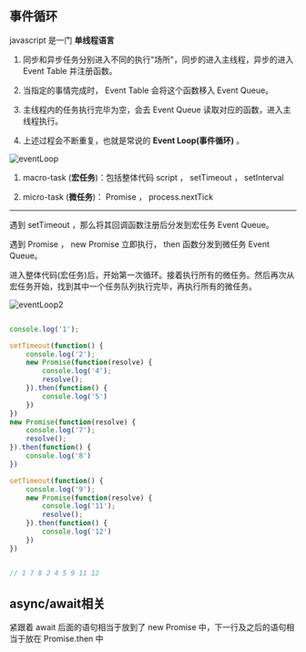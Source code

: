 ## 事件循环

javascript 是一门 **单线程语言**

1. 同步和异步任务分别进入不同的执行"场所"，同步的进入主线程，异步的进入 Event Table 并注册函数。

2. 当指定的事情完成时， Event Table 会将这个函数移入 Event Queue。

3. 主线程内的任务执行完毕为空，会去 Event Queue 读取对应的函数，进入主线程执行。

4. 上述过程会不断重复，也就是常说的 **Event Loop(事件循环)** 。

![eventLoop](https://gitee.com/xyzcy/blog/raw/master/src/assets/img/4.eventLoop.webp)

1. macro-task (**宏任务**)：包括整体代码 script ， setTimeout ， setInterval

2. micro-task (**微任务**)： Promise ， process.nextTick

---

遇到 setTimeout ，那么将其回调函数注册后分发到宏任务 Event Queue。  

遇到 Promise ， new Promise 立即执行， then 函数分发到微任务 Event Queue。

进入整体代码(宏任务)后，开始第一次循环。接着执行所有的微任务。然后再次从宏任务开始，找到其中一个任务队列执行完毕，再执行所有的微任务。

![eventLoop2](https://gitee.com/xyzcy/blog/raw/master/src/assets/img/4.eventLoop2.webp)

```js

console.log('1');

setTimeout(function() {
    console.log('2');
    new Promise(function(resolve) {
        console.log('4');
        resolve();
    }).then(function() {
        console.log('5')
    })
})
new Promise(function(resolve) {
    console.log('7');
    resolve();
}).then(function() {
    console.log('8')
})

setTimeout(function() {
    console.log('9');
    new Promise(function(resolve) {
        console.log('11');
        resolve();
    }).then(function() {
        console.log('12')
    })
})


// 1 7 8 2 4 5 9 11 12

```

## async/await相关

紧跟着 await 后面的语句相当于放到了 new Promise 中，下一行及之后的语句相当于放在 Promise.then 中